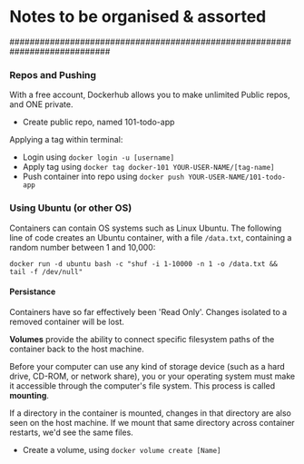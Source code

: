 # Notes to be organised & assorted



############################################################################


### Repos and Pushing
With a free account, Dockerhub allows you to make unlimited Public repos, and ONE private.

- Create public repo, named 101-todo-app

Applying a tag within terminal:

- Login using `docker login -u [username]`
- Apply tag using `docker tag docker-101 YOUR-USER-NAME/[tag-name]`
- Push container into repo using `docker push YOUR-USER-NAME/101-todo-app`

### Using Ubuntu (or other OS)
Containers can contain OS systems such as Linux Ubuntu. The following line of code creates an Ubuntu container, with a file `/data.txt`, containing a random number between 1 and 10,000:

`docker run -d ubuntu bash -c "shuf -i 1-10000 -n 1 -o /data.txt && tail -f /dev/null"`


#### Persistance
Containers have so far effectively been 'Read Only'. Changes isolated to a removed container will be lost.

**Volumes** provide the ability to connect specific filesystem paths of the container back to the host machine.

Before your computer can use any kind of storage device (such as a hard drive, CD-ROM, or network share), you or your operating system must make it accessible through the computer's file system. This process is called **mounting**.

If a directory in the container is mounted, changes in that directory are also seen on the host machine. If we mount that same directory across container restarts, we'd see the same files.

- Create a volume, using `docker volume create [Name]`
